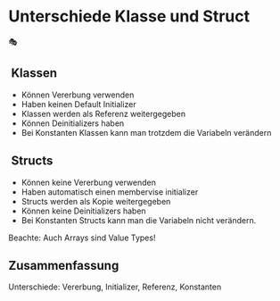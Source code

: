 # Unterschiede Klasse und Struct
🎭

##  Klassen

- Können Vererbung verwenden
- Haben keinen Default Initializer
- Klassen werden als Referenz weitergegeben
- Können Deinitializers haben
- Bei Konstanten Klassen kann man trotzdem die Variabeln verändern

##  Structs

- Können keine Vererbung verwenden
- Haben automatisch einen membervise initializer
- Structs werden als Kopie weitergegeben
- Können keine Deinitializers haben
- Bei Konstanten Structs kann man die Variabeln nicht verändern.

Beachte: Auch Arrays sind Value Types!

## Zusammenfassung
Unterschiede: Vererbung, Initializer, Referenz, Konstanten